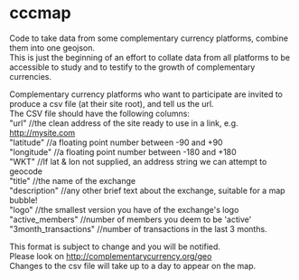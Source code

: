 # cccmap
Code to take data from some complementary currency platforms, combine them into one geojson.  
This is just the beginning of an effort to collate data from all platforms to be accessible to study and to testify to the growth of complementary currencies.  

Complementary currency platforms who want to participate are invited to produce a csv file (at their site root), and tell us the url.  
The CSV file should have the following columns:  
"url" //the clean address of the site ready to use in a link, e.g. http://mysite.com  
"latitude" //a floating point number between -90 and +90  
"longitude" //a floating point number between -180 and +180  
"WKT" //If lat & lon not supplied, an address string we can attempt to geocode   
"title" //the name of the exchange  
"description" //any other brief text about the exchange, suitable for a map bubble!   
"logo" //the smallest version you have of the exchange's logo  
"active_members" //number of members you deem to be 'active'  
"3month_transactions" //number of transactions in the last 3 months.  

This format is subject to change and you will be notified.  
Please look on http://complementarycurrency.org/geo  
Changes to the csv file will take up to a day to appear on the map.  
